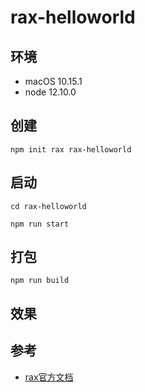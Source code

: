 # rax-helloworld  
## 环境
- macOS 10.15.1  
- node 12.10.0 

## 创建  
```
npm init rax rax-helloworld
```
## 启动  
```
cd rax-helloworld

npm run start
```
## 打包  
```
npm run build
```
## 效果  


## 参考  
- [rax官方文档](https://rax.js.org/docs/guide/getting-start)
